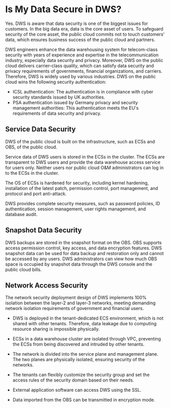 # Is My Data Secure in DWS?<a name="dws_03_0022"></a>

Yes. DWS is aware that data security is one of the biggest issues for customers. In the big data era, data is the core asset of users. To safeguard security of the core asset, the public cloud commits not to touch customers' data, which ensures business success of the public cloud and partners.

DWS engineers enhance the data warehousing system for telecom-class security with years of experience and expertise in the telecommunication industry, especially data security and privacy. Moreover, DWS on the public cloud delivers carrier-class quality, which can satisfy data security and privacy requirements of governments, financial organizations, and carriers. Therefore, DWS is widely used by various industries. DWS on the public cloud wins the following security authentication:

-   ICSL authentication: The authentication is in compliance with cyber security standards issued by UK authorities.
-   PSA authentication issued by Germany privacy and security management authorities: This authentication meets the EU's requirements of data security and privacy.

## Service Data Security<a name="section153899390312"></a>

DWS of the public cloud is built on the infrastructure, such as ECSs and OBS, of the public cloud. 

Service data of DWS users is stored in the ECSs in the cluster. The ECSs are transparent to DWS users and provide the data warehouse access service for users only. Neither users nor public cloud O&M administrators can log in to the ECSs in the cluster.

The OS of ECSs is hardened for security, including kernel hardening, installation of the latest patch, permission control, port management, and protocol and port anti-attack.

DWS provides complete security measures, such as password policies, ID authentication, session management, user rights management, and database audit.

## Snapshot Data Security<a name="section102591944143117"></a>

DWS backups are stored in the snapshot format on the OBS. OBS supports access permission control, key access, and data encryption features. DWS snapshot data can be used for data backup and restoration only and cannot be accessed by any users. DWS administrators can view how much OBS space is occupied by snapshot data through the DWS console and the public cloud bills.

## Network Access Security<a name="section1858424814313"></a>

The network security deployment design of DWS implements 100% isolation between the layer-2 and layer-3 networks, meeting demanding network isolation requirements of government and financial users.

-   DWS is deployed in the tenant-dedicated ECS environment, which is not shared with other tenants. Therefore, data leakage due to computing resource sharing is impossible physically.
-   ECSs in a data warehouse cluster are isolated through VPC, preventing the ECSs from being discovered and intruded by other tenants.
-   The network is divided into the service plane and management plane. The two planes are physically isolated, ensuring security of the networks.
-   The tenants can flexibly customize the security group and set the access rules of the security domain based on their needs.

-   External application software can access DWS using the SSL.
-   Data imported from the OBS can be transmitted in encryption mode.

